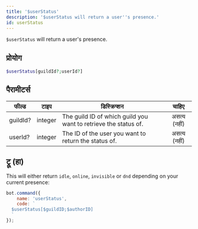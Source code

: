 ```yaml
---
title: '$userStatus'
description: '$userStatus will return a user''s presence.'
id: userStatus
---
```


`$userStatus` will return a user's presence.

## प्रोयोग

```php
$userStatus[guildId?;userId?]
```

## पैरामीटर्स

| फील्ड    | टाइप    | डिस्क्रिप्शन                                                    |    चाहिए     |
| -------- | ------- | --------------------------------------------------------------- |:------------:|
| guildId? | integer | The guild ID of which guild you want to retrieve the status of. | असत्य (नहीं) |
| userId?  | integer | The ID of the user you want to return the status of.            | असत्य (नहीं) |

## ट्रू (हा)

This will either return `idle`, `online`, `invisible` or `dnd` depending on your current presence:

```javascript
bot.command({
    name: 'userStatus',
    code: `
  $userStatus[$guildID;$authorID]
  `
});
```

